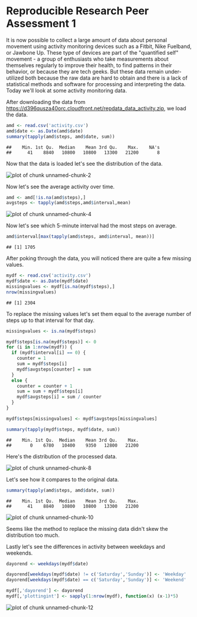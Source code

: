 # Reproducible Research Peer Assessment 1

It is now possible to collect a large amount of data about personal movement using activity monitoring devices such as a Fitbit, Nike Fuelband, or Jawbone Up. These type of devices are part of the "quantified self" movement - a group of enthusiasts who take measurements about themselves regularly to improve their health, to find patterns in their behavior, or because they are tech geeks. But these data remain under-utilized both because the raw data are hard to obtain and there is a lack of statistical methods and software for processing and interpreting the data. Today we'll look at some activity monitoring data.

After downloading the data from https://d396qusza40orc.cloudfront.net/repdata_data_activity.zip, we load the data.



```r
amd <- read.csv('activity.csv')
amd$date <- as.Date(amd$date)
summary(tapply(amd$steps, amd$date, sum))
```

```
##    Min. 1st Qu.  Median    Mean 3rd Qu.    Max.    NA's 
##      41    8840   10800   10800   13300   21200       8
```

Now that the data is loaded let's see the distribution of the data.

![plot of chunk unnamed-chunk-2](figure/unnamed-chunk-2.png) 

Now let's see the average activity over time.


```r
amd <- amd[!is.na(amd$steps),]
avgsteps <- tapply(amd$steps,amd$interval,mean)
```

![plot of chunk unnamed-chunk-4](figure/unnamed-chunk-4.png) 

Now let's see which 5-minute interval had the most steps on average.


```r
amd$interval[max(tapply(amd$steps, amd$interval, mean))]
```

```
## [1] 1705
```

After poking through the data, you will noticed there are quite a few missing values.


```r
mydf <- read.csv('activity.csv')
mydf$date <- as.Date(mydf$date)
missingvalues <- mydf[is.na(mydf$steps),]
nrow(missingvalues)
```

```
## [1] 2304
```

To replace the missing values let's set them equal to the average number of steps up to that interval for that day.


```r
missingvalues <- is.na(mydf$steps)

mydf$steps[is.na(mydf$steps)] <- 0
for (i in 1:nrow(mydf)) {
  if (mydf$interval[i] == 0) {
    counter = 1
    sum = mydf$steps[i]
    mydf$avgsteps[counter] = sum
  }
  else {
    counter = counter + 1
    sum = sum + mydf$steps[i]
    mydf$avgsteps[i] = sum / counter
  }
}

mydf$steps[missingvalues] <- mydf$avgsteps[missingvalues]

summary(tapply(mydf$steps, mydf$date, sum))
```

```
##    Min. 1st Qu.  Median    Mean 3rd Qu.    Max. 
##       0    6780   10400    9350   12800   21200
```

Here's the distribution of the processed data.

![plot of chunk unnamed-chunk-8](figure/unnamed-chunk-8.png) 

Let's see how it compares to the original data.


```r
summary(tapply(amd$steps, amd$date, sum))
```

```
##    Min. 1st Qu.  Median    Mean 3rd Qu.    Max. 
##      41    8840   10800   10800   13300   21200
```

![plot of chunk unnamed-chunk-10](figure/unnamed-chunk-10.png) 

Seems like the method to replace the missing data didn't skew the distribution too much.

Lastly let's see the differences in activity between weekdays and weekends.


```r
dayorend <- weekdays(mydf$date)

dayorend[weekdays(mydf$date) != c('Saturday','Sunday')] <- 'Weekday'
dayorend[weekdays(mydf$date) == c('Saturday','Sunday')] <- 'Weekend'

mydf[,'dayorend'] <- dayorend
mydf[,'plottingint'] <- sapply(1:nrow(mydf), function(x) (x-1)*5)
```

![plot of chunk unnamed-chunk-12](figure/unnamed-chunk-12.png) 
